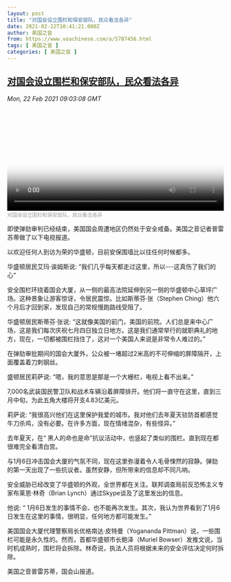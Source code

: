 ```yaml
---
layout: post
title: "对国会设立围栏和保安部队，民众看法各异"
date: 2021-02-22T10:41:21.000Z
author: 美国之音
from: https://www.voachinese.com/a/5787456.html
tags: [ 美国之音 ]
categories: [ 美国之音 ]
---
```

<!--1613990481000-->
[对国会设立围栏和保安部队，民众看法各异](https://www.voachinese.com/a/5787456.html)
------

<div>
<div><i>Mon, 22 Feb 2021 09:03:08 GMT</i></div><video poster="https://images.weserv.nl?url=gdb.voanews.com/6e5a70fe-f467-4920-8593-50d17331c560_tv_r1_s_w900.jpg" src="https://av.voanews.com/Videoroot/Pangeavideo/2021/02/6/6e/6e5a70fe-f467-4920-8593-50d17331c560_240p.mp4" style="width:100%" controls></video><div><small style="color: #999;">对国会设立围栏和保安部队，民众看法各异</small></div><p>即使弹劾审判已经结束，美国国会周遭地区仍然处于安全戒备。美国之音记者普雷苏蒂做了以下电视报道。 </p><p>以欢迎任何人到访为荣的华盛顿，目前安保围墙比以往任何时候都多。 </p><p>华盛顿居民艾玛·诶姆斯说: “我们几乎每天都走过这里，所以---这真伤了我们的心” </p><p>安全围栏环绕着国会大厦，从一侧的最高法院延伸到另一侧的华盛顿中心草坪广场。这种景象让游客惊讶，令居民震惊。比如斯蒂芬·张（Stephen Ching）他六个月后才回到家，发现自己的常规慢跑路线受阻了。 </p><p>华盛顿居民斯蒂芬·张说: “这就像美国的前门，美国的前院。人们总是来中心广场，这是我们每次庆祝七月四日独立日地方。这是我们通常举行的就职典礼的地方，现在，一切都被围栏挡住了，这对一个美国人来说是非常令人难过的。” </p><p>在弹劾审批期间的国会大厦外，公众被一堵超过2米高的不可伸缩的屏障隔开，上面覆盖着刀刺钢丝。 </p><p>盛顿居民莉萨说: “嗯，我的意思是那是一个大栅栏，电视上看不出来。” </p><p>7,000名武装国民警卫队和战术车辆沿着屏障排开。他们将一直守在这里，直到三月中旬，为此五角大楼将开支4.83亿美元。 </p><p>莉萨说: “我很高兴他们在这里保护我爱的城市。我对他们去年夏天驻防首都感觉牛刀杀鸡，没有必要。在许多方面，现在情绪混杂，有些怪异。” </p><p>去年夏天，在“ 黑人的命也是命”抗议活动中，也竖起了类似的围栏。直到现在都很难完全看清白宫。 </p><p>与1月6日冲击国会大厦的气氛不同，现在这里弥漫着令人毛骨悚然的寂静。弹劾的第一天出现了一些抗议者。虽然安静，但所带来的信息却不同凡响。 </p><p>安全威胁已经改变了华盛顿的外观，全世界都在关注。联邦调查局前反恐怖主义专家布莱恩·林奇（Brian Lynch）通过Skype谈及了这里发出的信息。 </p><p>他说: “ 1月6日发生的事情不会、也不能再次发生。其次，我认为世界看到了1月6日发生在这里的事情，很明显，任何地方都可能发生。”  </p><p>美国国会大厦代理警察局长优格南达·皮特曼（Yogananda Pittman）说，一些围栏可能是永久性的。然而，首都华盛顿市长鲍泽（Muriel Bowser）发推文说，当时机成熟时，围栏将会拆除。林奇说，执法人员将根据未来的安全评估决定何时拆除。 </p><p>美国之音普雷苏蒂，国会山报道。 </p>
</div>
